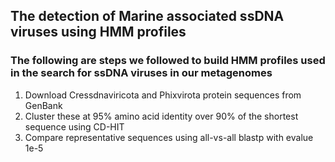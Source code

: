 ## The detection of Marine associated ssDNA viruses using HMM profiles
### The following are steps we followed to build HMM profiles used in the search for ssDNA viruses in our metagenomes
1. Download Cressdnaviricota and Phixvirota protein sequences from GenBank
2. Cluster these at 95% amino acid identity over 90% of the shortest sequence using CD-HIT
3. Compare representative sequences using all-vs-all blastp with evalue 1e-5


